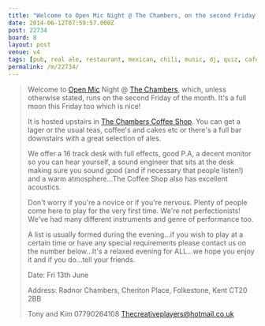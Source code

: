 ```yaml
---
title: "Welcome to Open Mic Night @ The Chambers, on the second Friday of the month"
date: 2014-06-12T07:59:57.000Z
post: 22734
board: 8
layout: post
venue: v4
tags: [pub, real ale, restaurant, mexican, chili, music, dj, quiz, cafe, coffee, quiz, jukebox, vegetarian, vegan, bar, booze, open mic, chambers, chambers coffee shop]
permalink: /m/22734/
---
```

<blockquote>Welcome to <a href="/wiki/open+mic">Open Mic</a> Night @ <a href="/wiki/chambers">The Chambers</a>, which, unless otherwise stated, runs on the second Friday of the month. It's a full moon this Friday too which is nice!

It is hosted upstairs in <a href="/wiki/chambers+coffee+shop">The Chambers Coffee Shop</a>. You can get a lager or the usual teas, coffee's and cakes etc or there's a full bar downstairs with a great selection of ales.

We offer a 16 track desk with full effects, good P.A, a decent monitor so you can hear yourself, a sound engineer that sits at the desk making sure you sound good (and if necessary that people listen!) and a warm atmosphere...The Coffee Shop also has excellent acoustics.

Don't worry if you're a novice or if you're nervous. Plenty of people come here to play for the very first time. We're not perfectionists! We've had many different instruments and genre of performance too.

A list is usually formed during the evening...if you wish to play at a certain time or have any special requirements please contact us on the number below...It's a relaxed evening for ALL...we hope you enjoy it and if you do...tell your friends.

Date: Fri 13th June

Address: Radnor Chambers, Cheriton Place, Folkestone, Kent CT20 2BB

Tony and Kim
07790264108
Thecreativeplayers@hotmail.co.uk</blockquote>
